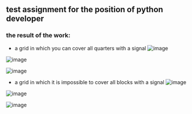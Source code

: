 ## test assignment for the position of python developer
### the result of the work:
* a grid in which you can cover all quarters with a signal 
![image](https://github.com/ArtemVerzun/my_grid/assets/143192676/c6d74d1f-2d7b-4e2c-832f-de1551a1baa7)

![image](https://github.com/ArtemVerzun/my_grid/assets/143192676/79a4f296-938e-4c21-b6bd-5da9a248fdd0)

![image](https://github.com/ArtemVerzun/my_grid/assets/143192676/4130551e-c56c-4d96-a3cb-9f9c3c685161)


* a grid in which it is impossible to cover all blocks with a signal
![image](https://github.com/ArtemVerzun/my_grid/assets/143192676/4f8bfb24-8dd3-4fff-8ad8-077983bb1ea2)

![image](https://github.com/ArtemVerzun/my_grid/assets/143192676/ac2a3898-d720-4f67-ae79-de1dc282b71d)

![image](https://github.com/ArtemVerzun/my_grid/assets/143192676/2eebe4e5-3524-4759-9400-be13e96d0973)



 
